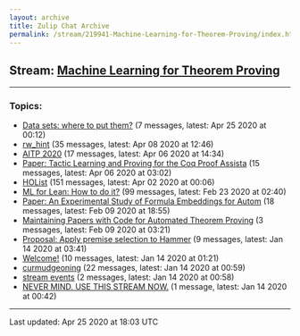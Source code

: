 ```yaml
---
layout: archive
title: Zulip Chat Archive
permalink: /stream/219941-Machine-Learning-for-Theorem-Proving/index.html
---
```


## Stream: [Machine Learning for Theorem Proving](https://leanprover-community.github.io/archive/stream/219941-Machine-Learning-for-Theorem-Proving/index.html)
---

### Topics:

* [Data sets: where to put them?](topic/Data.20sets.3A.20where.20to.20put.20them.3F.html) (7 messages, latest: Apr 25 2020 at 00:12)
* [rw_hint](topic/rw_hint.html) (35 messages, latest: Apr 08 2020 at 12:46)
* [AITP 2020](topic/AITP.202020.html) (17 messages, latest: Apr 06 2020 at 14:34)
* [Paper: Tactic Learning and Proving for the Coq Proof Assista](topic/Paper.3A.20Tactic.20Learning.20and.20Proving.20for.20the.20Coq.20Proof.20Assista.html) (15 messages, latest: Apr 06 2020 at 03:02)
* [HOList](topic/HOList.html) (151 messages, latest: Apr 02 2020 at 00:06)
* [ML for Lean: How to do it?](topic/ML.20for.20Lean.3A.20How.20to.20do.20it.3F.html) (99 messages, latest: Feb 23 2020 at 02:40)
* [Paper: An Experimental Study of Formula Embeddings for Autom](topic/Paper.3A.20An.20Experimental.20Study.20of.20Formula.20Embeddings.20for.20Autom.html) (18 messages, latest: Feb 09 2020 at 18:55)
* [Maintaining Papers with Code for Automated Theorem Proving](topic/Maintaining.20Papers.20with.20Code.20for.20Automated.20Theorem.20Proving.html) (3 messages, latest: Feb 09 2020 at 03:21)
* [Proposal: Apply premise selection to Hammer](topic/Proposal.3A.20Apply.20premise.20selection.20to.20Hammer.html) (9 messages, latest: Jan 14 2020 at 03:41)
* [Welcome!](topic/Welcome!.html) (10 messages, latest: Jan 14 2020 at 01:21)
* [curmudgeoning](topic/curmudgeoning.html) (22 messages, latest: Jan 14 2020 at 00:59)
* [stream events](topic/stream.20events.html) (2 messages, latest: Jan 14 2020 at 00:58)
* [NEVER MIND.  USE THIS STREAM NOW.](topic/NEVER.20MIND.2E.20.20USE.20THIS.20STREAM.20NOW.2E.html) (1 message, latest: Jan 14 2020 at 00:42)

<hr><p>Last updated: Apr 25 2020 at 18:03 UTC</p>